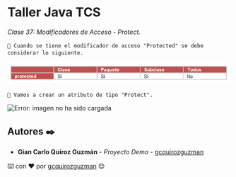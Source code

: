 # Taller Java TCS

_Clase 37: Modificadores de Acceso - Protect._

```
📢 Cuando se tiene el modificador de acceso "Protected" se debe considerar lo siguiente.
```

![Error: imagen no ha sido cargada](https://github.com/gcquirozguzman/java-tcs-202001/blob/Clase-37/imagenes/pagina_37_1.png)

```
📢 Vamos a crear un atributo de tipo "Protect".
```

![Error: imagen no ha sido cargada](https://github.com/gcquirozguzman/java-tcs-202001/blob/Clase-37imagenes/pagina_37_2.png)

## Autores ✒️

* **Gian Carlo Quiroz Guzmán** - *Proyecto Demo* - [gcquirozguzman](https://github.com/gcquirozguzman)



⌨️ con ❤️ por [gcquirozguzman](https://github.com/gcquirozguzman) 😊
